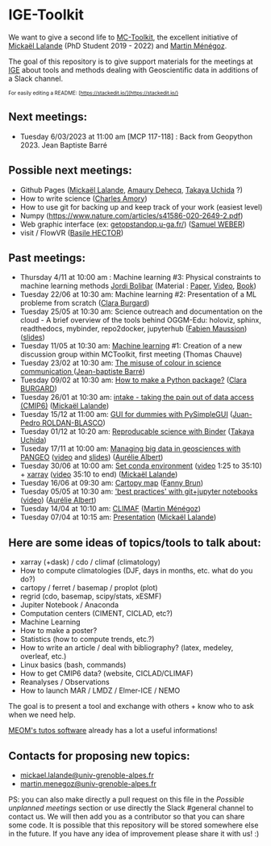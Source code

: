 # IGE-Toolkit
We want to give a second life to [MC-Toolkit](https://github.com/mickaellalande/MC-Toolkit), the excellent initiative of [Mickaël Lalande](https://mickaellalande.github.io/) (PhD Student 2019 - 2022) and  [Martin Ménégoz](mailto:martin.menegoz@univ-grenoble-alpes.fr).

The goal of this repository is to give support materials for the meetings at [IGE](http://www.ige-grenoble.fr/) about tools and methods dealing with Geoscientific data in additions of a Slack channel.

<font size=1> For easily editing a README: [https://stackedit.io/](https://stackedit.io/) </font>

## Next meetings:

- Tuesday 6/03/2023 at 11:00 am [MCP 117-118] : Back from Geopython 2023. Jean Baptiste Barré

## Possible next meetings:

- Github Pages ([Mickaël Lalande](https://mickaellalande.github.io/), [Amaury Dehecq](https://adehecq.github.io/), [Takaya Uchida](https://roxyboy.github.io/) ?)
- How to write science ([Charles Amory](http://www.ige-grenoble.fr/identite_id1776889.html))
- How to use git for backing up and keep track of your work (easiest level)
- Numpy (https://www.nature.com/articles/s41586-020-2649-2.pdf)
- Web graphic interface (ex: [getopstandop.u-ga.fr/](http://getopstandop.u-ga.fr/)) ([Samuel WEBER](http://pp.ige-grenoble.fr/annuaire/annuaire-osug-ige/webersa.htm))
- visit / FlowVR ([Basile HECTOR](http://pp.ige-grenoble.fr/annuaire/annuaire-osug-ige/hectorb.htm))

## Past meetings:
- Thursday 4/11 at 10:00 am : Machine learning #3: Physical constraints to machine learning methods [Jordi Bolibar](https://jordibolibar.wordpress.com/) (Material : [Paper](https://arxiv.org/pdf/2001.04385v1.pdf), [Video](https://www.youtube.com/watch?v=SU-OILSmR1M), [Book](https://physicsbaseddeeplearning.org/intro.html))
- Tuesday 22/06 at 10:30 am: Machine learning #2: Presentation of a ML probleme from scratch ([Clara Burgard](https://claraburgard.weebly.com/))
- Tuesday 25/05 at 10:30 am: Science outreach and documentation on the cloud - A brief overview of the tools behind OGGM-Edu: holoviz, sphinx, readthedocs, mybinder, repo2docker, jupyterhub ([Fabien Maussion](https://fabienmaussion.info/)) ([slides](https://github.com/mickaellalande/MC-Toolkit/blob/master/slides/OGGM-Edu%20tools.pdf))
- Tuesday 11/05 at 10:30 am: [Machine learning](Machine-Learning) #1: Creation of a new discussion group within MCToolkit, first meeting (Thomas Chauve)
- Tuesday 23/02 at 10:30 am: [The misuse of colour in science communication
](ColourUse) ([Jean-baptiste Barré](http://pp.ige-grenoble.fr/pageperso/barrej/))
- Tuesday 09/02 at 10:30 am: [How to make a Python package?](Python_Package) ([Clara BURGARD](https://claraburgard.weebly.com/))
- Tuesday 26/01 at 10:30 am: [intake - taking the pain out of data access (CMIP6)](intake) ([Mickaël Lalande](https://mickaellalande.github.io/))
- Tuesday 15/12 at 11:00 am: [GUI for dummies with PySimpleGUI](PySimpleGUI) ([Juan-Pedro ROLDAN-BLASCO](http://pp.ige-grenoble.fr/pageperso/roldanbj/))
- Tuesday 01/12 at 10:20 am: [Reproducable science with Binder](binder) ([Takaya Uchida](https://roxyboy.github.io/))
- Tuseday 17/11 at 10:00 am: [Managing big data in geosciences with PANGEO](Managing-big-data-in-geasciences-with-PANGEO/readme.md) ([video](https://www.youtube.com/watch?v=tkaqetLSVFo) and [slides](Managing-big-data-in-geasciences-with-PANGEO/mctoolkit-pangeo.pdf)) ([Aurélie Albert](http://pp.ige-grenoble.fr/annuaire/annuaire-osug-ige/albert.htm))
- Tuesday 30/06 at 10:00 am: [Set conda environment](conda_environment_xarray_xesmf_proplot) ([video](https://www.youtube.com/watch?v=Gb0smIc1VpM) 1:25 to 35:10) + [xarray](https://github.com/mickaellalande/MC-Toolkit/tree/master/conda_environment_xarray_xesmf_proplot/xarray) ([video](https://www.youtube.com/watch?v=Gb0smIc1VpM) 35:10 to end) ([Mickaël Lalande](https://mickaellalande.github.io/))
- Tuesday 16/06 at 09:30 am: [Cartopy map](cartopy) ([Fanny Brun](http://pp.ige-grenoble.fr/annuaire/annuaire-osug-ige/brun.htm))
- Tuesday 05/05 at 10:30 am: ['best practices' with git+jupyter notebooks](Best-practices-notebooks-conda-git/README.md) ([video](https://www.youtube.com/watch?v=NFj-qJ5r4iI&feature=youtu.be)) ([Aurélie Albert](http://pp.ige-grenoble.fr/annuaire/annuaire-osug-ige/albert.htm))
- Tuesday 14/04 at 10:10 am: [CLIMAF](CLIMAF_martin) ([Martin Ménégoz](http://martinmenegoz.neowordpress.fr/))
- Tuesday 07/04 at 10:15 am: [Presentation](Presentation) ([Mickaël Lalande](https://mickaellalande.github.io/))




## Here are some ideas of topics/tools to talk about:
- xarray (+dask) / cdo / climaf (climatology)  
- How to compute climatologies (DJF, days in months, etc. what do you do?)
- cartopy / ferret / basemap / proplot (plot)  
- regrid (cdo, basemap, scipy/stats, xESMF)  
- Jupiter Notebook / Anaconda
- Computation centers (CIMENT, CICLAD, etc?)
- Machine Learning
- How to make a poster?
- Statistics (how to compute trends, etc.?)
- How to write an article / deal with bibliography? (latex, medeley, overleaf, etc.)  
- Linux basics (bash, commands)
- How to get CMIP6 data? (website, CICLAD/CLIMAF)
- Reanalyses / Observations
- How to launch MAR / LMDZ / Elmer-ICE / NEMO



The goal is to present a tool and exchange with others + know who to ask when we need help.

[MEOM's tutos software](https://github.com/meom-group/tutos/blob/master/software.md) already has a lot a useful informations!

## Contacts for proposing new topics:
- mickael.lalande@univ-grenoble-alpes.fr
- martin.menegoz@univ-grenoble-alpes.fr

PS: you can also make directly a pull request on this file in the *Possible unplanned meetings* section or use directly the Slack #general channel to contact us. We will then add you as a contributor so that you can share some code. It is possible that this repository will be stored somewhere else in the future. If you have any idea of improvement please share it with us! :)
